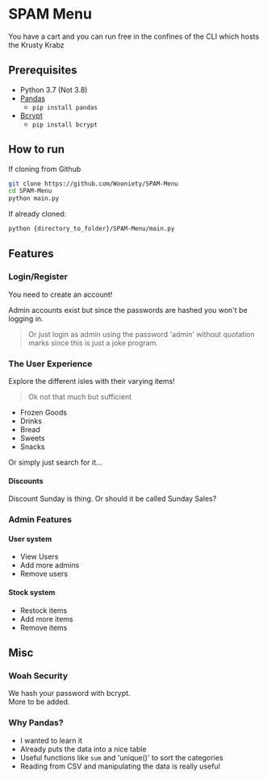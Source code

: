 # SPAM Menu

You have a cart and you can run free in the confines of the CLI which hosts the Krusty Krabz

## Prerequisites

- Python 3.7 (Not 3.8)
- [Pandas](https://pandas.pydata.org/pandas-docs/stable/install.html)
  - `pip install pandas`
- [Bcrypt](https://pypi.org/project/bcrypt/)
  - `pip install bcrypt`

## How to run

If cloning from Github

``` bash
git clone https://github.com/Wooniety/SPAM-Menu
cd SPAM-Menu
python main.py
```

If already cloned:

``` bash
python {directory_to_folder}/SPAM-Menu/main.py
```

## Features

### Login/Register

You need to create an account!

Admin accounts exist but since the passwords are hashed you won't be logging in.
> Or just login as admin using the password 'admin' without quotation marks since this is just a joke program.

### The User Experience

Explore the different isles with their varying items!
> Ok not that much but sufficient

- Frozen Goods
- Drinks
- Bread
- Sweets
- Snacks

Or simply just search for it...

#### Discounts

Discount Sunday is thing. Or should it be called Sunday Sales?

### Admin Features

#### User system

- View Users
- Add more admins
- Remove users

#### Stock system

- Restock items
- Add more items
- Remove items

## Misc

### Woah Security

We hash your password with bcrypt.  
More to be added.

### Why Pandas?

- I wanted to learn it
- Already puts the data into a nice table
- Useful functions like `sum` and 'unique()' to sort the categories
- Reading from CSV and manipulating the data is really useful
